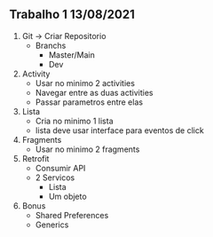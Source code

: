 ## Trabalho 1 13/08/2021
1. Git -> Criar Repositorio
    - Branchs
        - Master/Main
        - Dev
2. Activity
    - Usar no minimo 2 activities
    - Navegar entre as duas activities
    - Passar parametros entre elas
3. Lista
    - Cria no minimo 1 lista
    - lista deve usar interface para eventos de click
4. Fragments
    - Usar no minimo 2 fragments
5. Retrofit
    - Consumir API
    - 2 Servicos
        - Lista
        - Um objeto
6. Bonus
    - Shared Preferences
    - Generics
